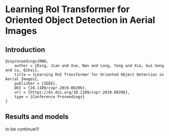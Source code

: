 # Learning RoI Transformer for Oriented Object Detection in Aerial Images

## Introduction
```
@inproceedings{RN8,
	author = {Ding, Jian and Xue, Nan and Long, Yang and Xia, Gui-Song and Lu, Qikai},
	title = {Learning RoI Transformer for Oriented Object Detection in Aerial Images},
	publisher = {IEEE},
	DOI = {10.1109/cvpr.2019.00296},
	url = {https://dx.doi.org/10.1109/cvpr.2019.00296},
	type = {Conference Proceedings}
}
```

## Results and models

to be continue!!!
